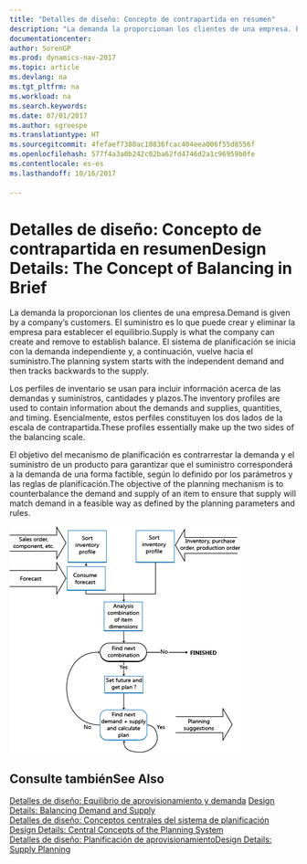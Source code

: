 ```yaml
---
title: "Detalles de diseño: Concepto de contrapartida en resumen"
description: "La demanda la proporcionan los clientes de una empresa. El suministro es lo que puede crear y eliminar la empresa para establecer el equilibrio. El sistema de planificación se inicia con la demanda independiente y, a continuación, vuelve hacia el suministro."
documentationcenter: 
author: SorenGP
ms.prod: dynamics-nav-2017
ms.topic: article
ms.devlang: na
ms.tgt_pltfrm: na
ms.workload: na
ms.search.keywords: 
ms.date: 07/01/2017
ms.author: sgroespe
ms.translationtype: HT
ms.sourcegitcommit: 4fefaef7380ac10836fcac404eea006f55d8556f
ms.openlocfilehash: 577f4a3a0b242c02ba62fd4746d2a1c96959b0fe
ms.contentlocale: es-es
ms.lasthandoff: 10/16/2017

---
```

# <a name="design-details-the-concept-of-balancing-in-brief"></a><span data-ttu-id="696e1-105">Detalles de diseño: Concepto de contrapartida en resumen</span><span class="sxs-lookup"><span data-stu-id="696e1-105">Design Details: The Concept of Balancing in Brief</span></span>
<span data-ttu-id="696e1-106">La demanda la proporcionan los clientes de una empresa.</span><span class="sxs-lookup"><span data-stu-id="696e1-106">Demand is given by a company’s customers.</span></span> <span data-ttu-id="696e1-107">El suministro es lo que puede crear y eliminar la empresa para establecer el equilibrio.</span><span class="sxs-lookup"><span data-stu-id="696e1-107">Supply is what the company can create and remove to establish balance.</span></span> <span data-ttu-id="696e1-108">El sistema de planificación se inicia con la demanda independiente y, a continuación, vuelve hacia el suministro.</span><span class="sxs-lookup"><span data-stu-id="696e1-108">The planning system starts with the independent demand and then tracks backwards to the supply.</span></span>  
  
 <span data-ttu-id="696e1-109">Los perfiles de inventario se usan para incluir información acerca de las demandas y suministros, cantidades y plazos.</span><span class="sxs-lookup"><span data-stu-id="696e1-109">The inventory profiles are used to contain information about the demands and supplies, quantities, and timing.</span></span> <span data-ttu-id="696e1-110">Esencialmente, estos perfiles constituyen los dos lados de la escala de contrapartida.</span><span class="sxs-lookup"><span data-stu-id="696e1-110">These profiles essentially make up the two sides of the balancing scale.</span></span>  
  
 <span data-ttu-id="696e1-111">El objetivo del mecanismo de planificación es contrarrestar la demanda y el suministro de un producto para garantizar que el suministro corresponderá a la demanda de una forma factible, según lo definido por los parámetros y las reglas de planificación.</span><span class="sxs-lookup"><span data-stu-id="696e1-111">The objective of the planning mechanism is to counterbalance the demand and supply of an item to ensure that supply will match demand in a feasible way as defined by the planning parameters and rules.</span></span>  
  
 ![](media/nav_app_supply_planning_2_balancing.png "NAV_APP_supply_planning_2_balancing")  
  
## <a name="see-also"></a><span data-ttu-id="696e1-112">Consulte también</span><span class="sxs-lookup"><span data-stu-id="696e1-112">See Also</span></span>  
 <span data-ttu-id="696e1-113">[Detalles de diseño: Equilibrio de aprovisionamiento y demanda](design-details-balancing-demand-and-supply.md) </span><span class="sxs-lookup"><span data-stu-id="696e1-113">[Design Details: Balancing Demand and Supply](design-details-balancing-demand-and-supply.md) </span></span>  
 <span data-ttu-id="696e1-114">[Detalles de diseño: Conceptos centrales del sistema de planificación](design-details-central-concepts-of-the-planning-system.md) </span><span class="sxs-lookup"><span data-stu-id="696e1-114">[Design Details: Central Concepts of the Planning System](design-details-central-concepts-of-the-planning-system.md) </span></span>  
 [<span data-ttu-id="696e1-115">Detalles de diseño: Planificación de aprovisionamiento</span><span class="sxs-lookup"><span data-stu-id="696e1-115">Design Details: Supply Planning</span></span>](design-details-supply-planning.md)
